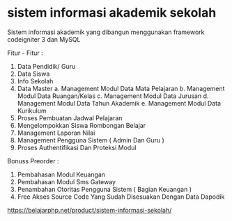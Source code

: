# sistem informasi akademik sekolah
Sistem informasi akademik yang dibangun menggunakan framework codeigniter 3 dan MySQL

Fitur - Fitur : 

1.	Data Pendidik/ Guru
2.	Data Siswa
3.	Info Sekolah
4.	Data Master
a.	Management Modul Data Mata Pelajaran
b.	Management Modul Data Ruangan/Kelas
c.	Management Modul Data Jurusan
d.	Management Modul Data Tahun Akademik
e.	Management Modul Data Kurikulum
5.	Proses Pembuatan Jadwal Pelajaran
6.	Mengelompokkan Siswa Rombongan Belajar
7.	Management Laporan Nilai
8.	Management Pengguna Sistem ( Admin Dan Guru )
9.	Proses Authentifikasi Dan Proteksi Modul

Bonuss Preorder :
1.	Pembahasan Modul Keuangan
2.	Pembahasan Modul Sms Gateway
3.	Penambahan Otoritas Pengguna Sistem ( Bagian Keuangan )
4.	Free Akses Source Code Yang Sudah Disesuakan Dengan Data Dapodik

https://belajarphp.net/product/sistem-informasi-sekolah/
